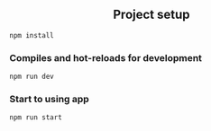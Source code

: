 <h2 align="center"> Project setup </h2>

```
npm install
```

### Compiles and hot-reloads for development
```
npm run dev
```

### Start to using app
```
npm run start
```
